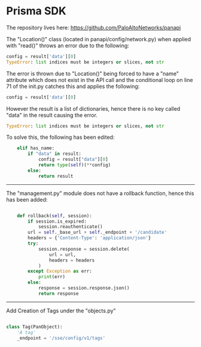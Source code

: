 # Prisma SDK

The repository lives here: <https://github.com/PaloAltoNetworks/panapi>

The "Location()" class (located in panapi/config/network.py) when applied with "read()" throws an error due to the following:

~~~python
config = result['data'][0]
TypeError: list indices must be integers or slices, not str
~~~

The error is thrown due to "Location()" being forced to have a "name" attribute which does not exist in the API call and the conditional loop on line 71 of the init.py catches this and applies the following:

~~~python
config = result['data'][0]
~~~

However the result is a list of dictionaries, hence there is no key called "data" in the result causing the error.

~~~python
TypeError: list indices must be integers or slices, not str
~~~

To solve this, the following has been edited:

~~~python
    elif has_name:
        if "data" in result:
            config = result["data"][0]
            return type(self)(**config)
        else:
            return result
~~~

***
The "management.py" module does not have a rollback function, hence this has been added:

~~~python

    def rollback(self, session):
        if session.is_expired:
            session.reauthenticate()
        url = self._base_url + self._endpoint + '/candidate'
        headers = {'Content-Type': 'application/json'}
        try:
            session.response = session.delete(
                url = url,
                headers = headers
            )
        except Exception as err:
            print(err)
        else:
            response = session.response.json()
            return response
~~~

***

Add Creation of Tags under the "objects.py"

~~~python

class Tag(PanObject):
    'A tag'
    _endpoint = '/sse/config/v1/tags'

~~~
